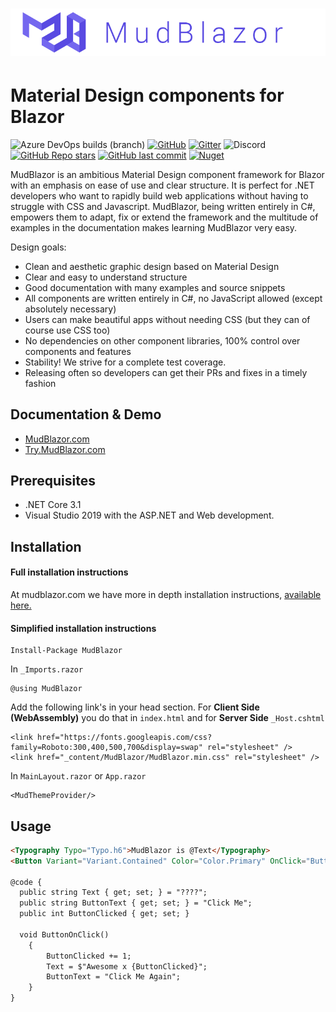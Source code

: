 # ![MudBlazor](content/MudBlazor-GitHub.png)
# Material Design components for Blazor
![Azure DevOps builds (branch)](https://img.shields.io/azure-devops/build/gardnet-nu/4cba3d30-858f-4653-a80d-736a8adc5daf/1/master?label=azure%20pipelines&style=flat-square)
[![GitHub](https://img.shields.io/github/license/garderoben/mudblazor?color=%23594ae2&style=flat-square)](https://github.com/Garderoben/MudBlazor/blob/master/LICENSE)
[![Gitter](https://img.shields.io/gitter/room/MudBlazor/community?style=flat-square)](https://gitter.im/MudBlazor/community)
![Discord](https://img.shields.io/discord/786656789310865418?color=%237289da&label=Discord&logo=discord&logoColor=%23fff&style=flat-square)
[![GitHub Repo stars](https://img.shields.io/github/stars/garderoben/mudblazor?style=flat-square)](https://github.com/Garderoben/MudBlazor/stargazers)
[![GitHub last commit](https://img.shields.io/github/last-commit/garderoben/mudblazor?style=flat-square)](https://github.com/Garderoben/MudBlazor)
[![Nuget](https://img.shields.io/nuget/v/MudBlazor?style=flat-square)](https://www.nuget.org/packages/MudBlazor/)

MudBlazor is an ambitious Material Design component framework for Blazor with an emphasis on ease of use and clear structure. It is perfect for .NET developers who want to rapidly build web applications without having to struggle with CSS and Javascript. MudBlazor, being written entirely in C#, empowers them to adapt, fix or extend the framework and the multitude of examples in the documentation makes learning MudBlazor very easy. 
	
Design goals:
 - Clean and aesthetic graphic design based on Material Design
 - Clear and easy to understand structure
 - Good documentation with many examples and source snippets
 - All components are written entirely in C#, no JavaScript allowed (except absolutely necessary)
 - Users can make beautiful apps without needing CSS (but they can of course use CSS too)
 - No dependencies on other component libraries, 100% control over components and features
 - Stability! We strive for a complete test coverage. 
 - Releasing often so developers can get their PRs and fixes in a timely fashion

## Documentation & Demo
- [MudBlazor.com](https://mudblazor.com)
- [Try.MudBlazor.com](https://try.mudblazor.com/)


## Prerequisites

- .NET Core 3.1
- Visual Studio 2019 with the ASP.NET and Web development.


## Installation 
#### Full installation instructions
At mudblazor.com we have more in depth installation instructions, [available here.](https://mudblazor.com/getting-started/installation)

#### Simplified installation instructions
```
Install-Package MudBlazor
```
In `_Imports.razor`
```
@using MudBlazor
```

Add the following link's in your head section. For **Client Side (WebAssembly)** you do that in `index.html` and for **Server Side** `_Host.cshtml`
```
<link href="https://fonts.googleapis.com/css?family=Roboto:300,400,500,700&display=swap" rel="stylesheet" />
<link href="_content/MudBlazor/MudBlazor.min.css" rel="stylesheet" />
```

In `MainLayout.razor` or `App.razor`
```
<MudThemeProvider/>
```

## Usage
```html
<Typography Typo="Typo.h6">MudBlazor is @Text</Typography>
<Button Variant="Variant.Contained" Color="Color.Primary" OnClick="ButtonOnClick">@ButtonText</Button>

@code {
  public string Text { get; set; } = "????";
  public string ButtonText { get; set; } = "Click Me";
  public int ButtonClicked { get; set; }
  
  void ButtonOnClick()
    {
        ButtonClicked += 1;
        Text = $"Awesome x {ButtonClicked}";
        ButtonText = "Click Me Again";
    }
}
```
